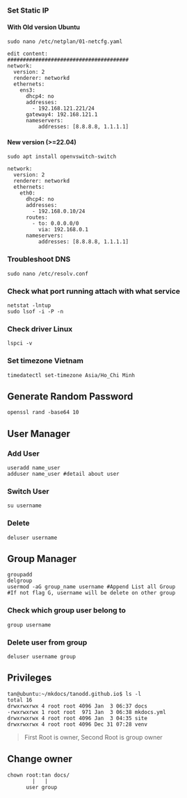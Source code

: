 ### Set Static IP
#### With Old version Ubuntu
```
sudo nano /etc/netplan/01-netcfg.yaml

edit content:
#######################################
network:
  version: 2
  renderer: networkd
  ethernets:
    ens3:
      dhcp4: no
      addresses:
        - 192.168.121.221/24
      gateway4: 192.168.121.1
      nameservers:
          addresses: [8.8.8.8, 1.1.1.1]
```
#### New version (>=22.04)
```
sudo apt install openvswitch-switch

network:
  version: 2
  renderer: networkd
  ethernets:
    eth0:
      dhcp4: no
      addresses:
        - 192.168.0.10/24
      routes:
        - to: 0.0.0.0/0
          via: 192.168.0.1
      nameservers:
          addresses: [8.8.8.8, 1.1.1.1]
```
### Troubleshoot DNS 
```
sudo nano /etc/resolv.conf
```

### Check what port running attach with what service
```
netstat -lntup
sudo lsof -i -P -n
```
### Check driver Linux
```
lspci -v
```
### Set timezone Vietnam
```
timedatectl set-timezone Asia/Ho_Chi Minh
```
## Generate Random Password
```
openssl rand -base64 10
```
## User Manager
### Add User 
```
useradd name_user
adduser name_user #detail about user
```
### Switch User
```
su username
```
### Delete
```
deluser username
```
## Group Manager
```
groupadd
delgroup
usermod -aG group_name username #Append List all Group
#If not flag G, username will be delete on other group
```
### Check which group user belong to
```
group username
```
### Delete user from group
```
deluser username group
```
## Privileges
```
tan@ubuntu:~/mkdocs/tanodd.github.io$ ls -l
total 16
drwxrwxrwx 4 root root 4096 Jan  3 06:37 docs
-rwxrwxrwx 1 root root  971 Jan  3 06:38 mkdocs.yml
drwxrwxrwx 4 root root 4096 Jan  3 04:35 site
drwxrwxrwx 4 root root 4096 Dec 31 07:28 venv
```
> First Root is owner, Second Root is group owner
## Change owner
```
chown root:tan docs/
        |   |
      user group
```